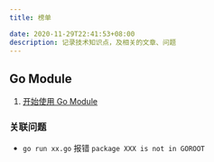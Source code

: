 ```yaml
---
title: 榜单

date: 2020-11-29T22:41:53+08:00
description: 记录技术知识点，及相关的文章、问题
---
```


## Go Module

1. [开始使用 Go Module](https://zhuanlan.zhihu.com/p/59687626)

### 关联问题

- `go run xx.go` 报错 `package XXX is not in GOROOT`